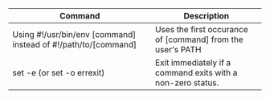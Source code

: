 Command | Description
------- | -----------
Using #!/usr/bin/env [command] instead of #!/path/to/[command] | Uses the first occurance of [command] from the user's PATH
set -e (or set -o errexit)|  Exit immediately if a command exits with a non-zero status.
